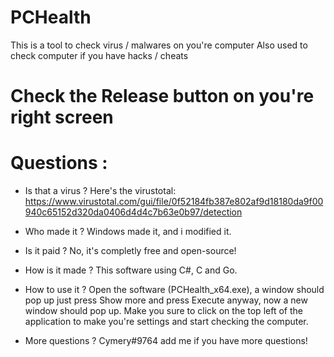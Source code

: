 # PCHealth

This is a tool to check virus / malwares on you're computer
Also used to check computer if you have hacks / cheats

# Check the Release button on you're right screen

# Questions : 
  * Is that a virus ?
  Here's the virustotal: https://www.virustotal.com/gui/file/0f52184fb387e802af9d18180da9f00940c65152d320da0406d4d4c7b63e0b97/detection
  
  * Who made it ?
  Windows made it, and i modified it.
  
  * Is it paid ?
  No, it's completly free and open-source!
  
  * How is it made ?
  This software using C#, C and Go.
  
  * How to use it ?
  Open the software (PCHealth_x64.exe), a window should pop up just press Show more and press Execute anyway, now a new window should pop up.
  Make you sure to click on the top left of the application to make you're settings and start checking the computer.
  
  * More questions ?
  Cymery#9764 add me if you have more questions!
